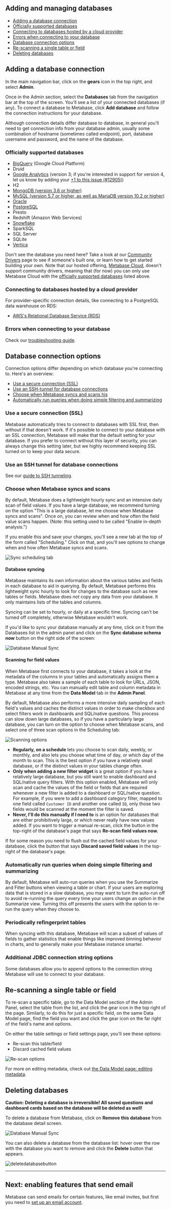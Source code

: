 ## Adding and managing databases

- [Adding a database connection](#adding-a-database-connection)
- [Officially supported databases](#officially-supported-databases)
- [Connecting to databases hosted by a cloud provider](#connecting-to-databases-hosted-by-a-cloud-provider)
- [Errors when connecting to your database](#errors-when-connecting-to-your-database)
- [Database connection options](#database-connection-options) 
- [Re-scanning a single table or field](#re-scanning-a-single-table-or-field)
- [Deleting databases](#deleting-databases)

## Adding a database connection

In the main navigation bar, click on the **gears** icon in the top right, and select **Admin**.

Once in the Admin section, select the **Databases** tab from the navigation bar at the top of the screen. You’ll see a list of your connected databases (if any). To connect a database to Metabase, click **Add database** and follow the connection instructions for your database.

Although connection details differ database to database, in general you'll need to get connection info from your database admin, usually some combination of hostname (sometimes called endpoint), port, database username and password, and the name of the database. 

### Officially supported databases

- [BigQuery](databases/bigquery.md) (Google Cloud Platform)
- Druid
- [Google Analytics](databases/google-analytics.md) (version 3; if you're interested in support for version 4, let us know by adding your [+1 to this issue (#12905)](https://github.com/metabase/metabase/issues/12905))
- H2
- [MongoDB (version 3.6 or higher)](databases/mongodb.md) <!-- MongoDB supported version is from https://www.mongodb.com/support-policy -->
- [MySQL (version 5.7 or higher, as well as MariaDB version 10.2 or higher)](databases/mysql.md)
- [Oracle](databases/oracle.md)
- [PostgreSQL](postgresql.md)
- Presto
- Redshift (Amazon Web Services)
- [Snowflake](databases/snowflake.md)
- SparkSQL
- SQL Server
- SQLite
- [Vertica](databases/vertica.md)

Don't see the database you need here? Take a look at our [Community Drivers](../developers-guide-drivers.md) page to see if someone's built one, or learn how to get started building your own. Note that our hosted offering, [Metabase Cloud](https://www.metabase.com/start/hosted/), doesn't support community drivers, meaning that (for now) you can only use Metabase Cloud with the [officially supported databases](#officially-supported-databases) listed above.

### Connecting to databases hosted by a cloud provider

For provider-specific connection details, like connecting to a PostgreSQL data warehouse on RDS:

- [AWS's Relational Database Service (RDS)](databases/aws-rds.md)

### Errors when connecting to your database

Check our [troubleshooting guide](../troubleshooting-guide/datawarehouse.md).

## Database connection options

Connection options differ depending on which database you're connecting to. Here's an overview:

- [Use a secure connection (SSL)](#use-a-secure-connection-ssl)
- [Use an SSH-tunnel for database connections](#use-an-ssh-tunnel-for-database-connections) 
- [Choose when Metabase syncs and scans his](#choose-when-metabase-syncs-and-scans)
- [Automatically run queries when doing simple filtering and summarizing](#automatically-run-queries-when-doing-simple-filtering-and-summarizing)

### Use a secure connection (SSL)

Metabase automatically tries to connect to databases with SSL first, then without if that doesn't work. If it's possible to connect to your database with an SSL connection, Metabase will make that the default setting for your database. If you prefer to connect without this layer of security, you can always change this setting later, but we highly recommend keeping SSL turned on to keep your data secure.

### Use an SSH tunnel for database connections

See our [guide to SSH tunneling](ssh-tunnel-for-database-connections.md).

### Choose when Metabase syncs and scans 

By default, Metabase does a lightweight hourly sync and an intensive daily scan of field values. If you have a large database, we recommend turning on the option "This is a large database, let me choose when Metabase syncs and scans". Once on, you can review when and how often the field value scans happen. (Note: this setting used to be called "Enable in-depth analysis.") 

If you enable this and save your changes, you'll see a new tab at the top of the form called "Scheduling." Click on that, and you'll see options to change when and how often Metabase syncs and scans.

![Sync scheduling tab](images/sync-scheduling.png)

#### Database syncing 

Metabase maintains its own information about the various tables and fields in each database to aid in querying. By default, Metabase performs this lightweight sync hourly to look for changes to the database such as new tables or fields. Metabase does _not_ copy any data from your database. It only maintains lists of the tables and columns.

Syncing can be set to hourly, or daily at a specific time. Syncing can't be turned off completely, otherwise Metabase wouldn't work.

If you'd like to sync your database manually at any time, click on it from the Databases list in the admin panel and click on the **Sync database schema now** button on the right side of the screen:

![Database Manual Sync](images/DatabaseManualSync.png)

#### Scanning for field values

When Metabase first connects to your database, it takes a look at the metadata of the columns in your tables and automatically assigns them a type. Metabase also takes a sample of each table to look for URLs, JSON, encoded strings, etc. You can manually edit table and column metadata in Metabase at any time from the **Data Model** tab in the **Admin Panel**.

By default, Metabase also performs a more intensive daily sampling of each field's values and caches the distinct values in order to make checkbox and select filters work in dashboards and SQL/native questions. This process can slow down large databases, so if you have a particularly large database, you can turn on the option to choose when Metabase scans, and select one of three scan options in the Scheduling tab:

![Scanning options](images/scanning-options.png)

- **Regularly, on a schedule** lets you choose to scan daily, weekly, or monthly, and also lets you choose what time of day, or which day of the month to scan. This is the best option if you have a relatively small database, or if the distinct values in your tables change often.
- **Only when adding a new filter widget** is a great option if you have a relatively large database, but you still want to enable dashboard and SQL/native query filters. With this option enabled, Metabase will only scan and cache the values of the field or fields that are required whenever a new filter is added to a dashboard or SQL/native question. For example, if you were to add a dashboard category filter, mapped to one field called `Customer ID` and another one called `ID`, only those two fields would be scanned at the moment the filter is saved.
- **Never, I'll do this manually if I need to** is an option for databases that are either prohibitively large, or which never really have new values added. If you want to trigger a manual re-scan, click the button in the top-right of the database's page that says **Re-scan field values now.**

If for some reason you need to flush out the cached field values for your database, click the button that says **Discard saved field values** in the top-right of the database's page.

### Automatically run queries when doing simple filtering and summarizing 

By default, Metabase will auto-run queries when you use the Summarize and Filter buttons when viewing a table or chart. If your users are exploring data that is stored in a slow database, you may want to turn the auto-run off to avoid re-running the query every time your users change an option in the Summarize view. Turning this off presents the users with the option to re-run the query when they choose to.

### Periodically refingerprint tables

When syncing with this database, Metabase will scan a subset of values of fields to gather statistics that enable things like improved binning behavior in charts, and to generally make your Metabase instance smarter.

### Additional JDBC connection string options

Some databases allow you to append options to the connection string Metabase will use to connect to your database.

## Re-scanning a single table or field

To re-scan a specific table, go to the Data Model section of the Admin Panel, select the table from the list, and click the gear icon in the top right of the page. Similarly, to do this for just a specific field, on the same Data Model page, find the field you want and click the gear icon on the far right of the field's name and options.

On either the table settings or field settings page, you'll see these options:

- Re-scan this table/field
- Discard cached field values

![Re-scan options](images/re-scan-options.png)

For more on editing metadata, check out [the Data Model page: editing metadata](03-metadata-editing.md).

## Deleting databases

**Caution: Deleting a database is irreversible! All saved questions and dashboard cards based on the database will be deleted as well!**

To delete a database from Metabase, click on **Remove this database** from the database detail screen.

![Database Manual Sync](images/DatabaseManualSync.png)

You can also delete a database from the database list: hover over the row with the database you want to remove and click the **Delete** button that appears.

![deletedatabasebutton](images/DatabaseDeleteButton.png)


---

## Next: enabling features that send email

Metabase can send emails for certain features, like email invites, but first you need to [set up an email account](02-setting-up-email.md).

